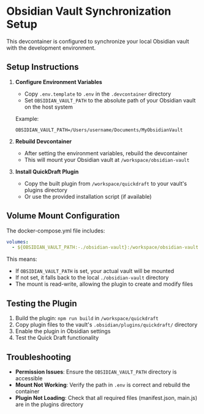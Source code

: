 # Obsidian Vault Synchronization Setup

This devcontainer is configured to synchronize your local Obsidian vault with the development environment.

## Setup Instructions

1. **Configure Environment Variables**
   - Copy `.env.template` to `.env` in the `.devcontainer` directory
   - Set `OBSIDIAN_VAULT_PATH` to the absolute path of your Obsidian vault on the host system
   
   Example:
   ```
   OBSIDIAN_VAULT_PATH=/Users/username/Documents/MyObsidianVault
   ```

2. **Rebuild Devcontainer**
   - After setting the environment variables, rebuild the devcontainer
   - This will mount your Obsidian vault at `/workspace/obsidian-vault`

3. **Install QuickDraft Plugin**
   - Copy the built plugin from `/workspace/quickdraft` to your vault's plugins directory
   - Or use the provided installation script (if available)

## Volume Mount Configuration

The docker-compose.yml file includes:
```yaml
volumes:
  - ${OBSIDIAN_VAULT_PATH:-./obsidian-vault}:/workspace/obsidian-vault
```

This means:
- If `OBSIDIAN_VAULT_PATH` is set, your actual vault will be mounted
- If not set, it falls back to the local `./obsidian-vault` directory
- The mount is read-write, allowing the plugin to create and modify files

## Testing the Plugin

1. Build the plugin: `npm run build` in `/workspace/quickdraft`
2. Copy plugin files to the vault's `.obsidian/plugins/quickdraft/` directory
3. Enable the plugin in Obsidian settings
4. Test the Quick Draft functionality

## Troubleshooting

- **Permission Issues**: Ensure the `OBSIDIAN_VAULT_PATH` directory is accessible
- **Mount Not Working**: Verify the path in `.env` is correct and rebuild the container
- **Plugin Not Loading**: Check that all required files (manifest.json, main.js) are in the plugins directory